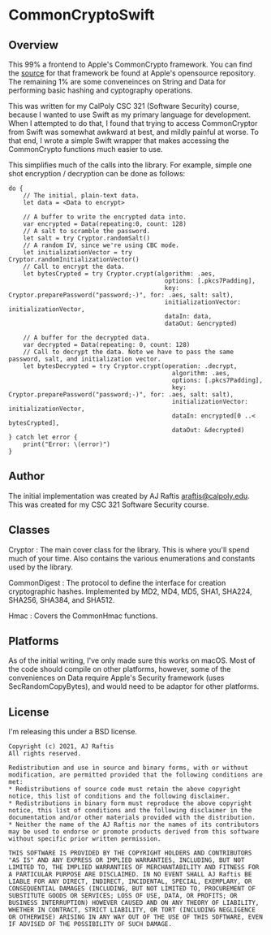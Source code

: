 #  CommonCryptoSwift

## Overview

This 99% a frontend to Apple's CommonCrypto framework. You can find the [source](https://opensource.apple.com/source/CommonCrypto/)  for that framework be found at Apple's opensource repository. The remaining 1% are some conveneinces on String and Data for performing basic hashing and cyptography operations.

This was written for my CalPoly CSC 321 (Software Security) course, because I wanted to use Swift as my primary language for development. When I attempted to do that, I found that trying to access CommonCryptor from Swift was somewhat awkward at best, and mildly painful at worse. To that end, I wrote a simple Swift wrapper that makes accessing the CommonCrypto functions much easier to use.

This simplifies much of the calls into the library. For example, simple one shot encryption / decryption can be done as follows:

```
do {
    // The initial, plain-text data.
    let data = <Data to encrypt>

    // A buffer to write the encrypted data into.
    var encrypted = Data(repeating:0, count: 128)
    // A salt to scramble the password.
    let salt = try Cryptor.randomSalt()
    // A random IV, since we're using CBC mode.
    let initializationVector = try Cryptor.randomInitializationVector()
    // Call to encrypt the data.
    let bytesCrypted = try Cryptor.crypt(algorithm: .aes,
                                           options: [.pkcs7Padding],
                                           key: Cryptor.preparePassword("password;-)", for: .aes, salt: salt),
                                           initializationVector: initializationVector,
                                           dataIn: data,
                                           dataOut: &encrypted)

    // A buffer for the decrypted data.
    var decrypted = Data(repeating: 0, count: 128)
    // Call to decrypt the data. Note we have to pass the same password, salt, and initialization vector.
    let bytesDecrypted = try Cryptor.crypt(operation: .decrypt,
                                             algorithm: .aes,
                                             options: [.pkcs7Padding],
                                             key: Cryptor.preparePassword("password;-)", for: .aes, salt: salt),
                                             initializationVector: initializationVector,
                                             dataIn: encrypted[0 ..< bytesCrypted],
                                             dataOut: &decrypted)
} catch let error {
    print("Error: \(error)")
}
```

## Author

The initial implementation was created by AJ Raftis <araftis@calpoly.edu>. This was created for my CSC 321 Software Security course.

## Classes

Cryptor
: The main cover class for the library. This is where you'll spend much of your time. Also contains the various enumerations and constants used by the library.

CommonDigest
: The protocol to define the interface for creation cryptographic hashes. Implemented by MD2, MD4, MD5, SHA1, SHA224, SHA256, SHA384, and SHA512.

Hmac
: Covers the CommonHmac functions.

## Platforms

As of the initial writing, I've only made sure this works on macOS. Most of the code should compile on other platforms, however, some of the conveniences on Data require Apple's Security framework (uses SecRandomCopyBytes), and would need to be adaptor for other platforms.

## License

I'm releasing this under a BSD license.

```
Copyright (c) 2021, AJ Raftis
All rights reserved.

Redistribution and use in source and binary forms, with or without
modification, are permitted provided that the following conditions are met:
* Redistributions of source code must retain the above copyright notice, this list of conditions and the following disclaimer.
* Redistributions in binary form must reproduce the above copyright notice, this list of conditions and the following disclaimer in the documentation and/or other materials provided with the distribution.
* Neither the name of the AJ Raftis nor the names of its contributors may be used to endorse or promote products derived from this software without specific prior written permission.

THIS SOFTWARE IS PROVIDED BY THE COPYRIGHT HOLDERS AND CONTRIBUTORS "AS IS" AND ANY EXPRESS OR IMPLIED WARRANTIES, INCLUDING, BUT NOT LIMITED TO, THE IMPLIED WARRANTIES OF MERCHANTABILITY AND FITNESS FOR A PARTICULAR PURPOSE ARE DISCLAIMED. IN NO EVENT SHALL AJ Raftis BE LIABLE FOR ANY DIRECT, INDIRECT, INCIDENTAL, SPECIAL, EXEMPLARY, OR CONSEQUENTIAL DAMAGES (INCLUDING, BUT NOT LIMITED TO, PROCUREMENT OF SUBSTITUTE GOODS OR SERVICES; LOSS OF USE, DATA, OR PROFITS; OR BUSINESS INTERRUPTION) HOWEVER CAUSED AND ON ANY THEORY OF LIABILITY, WHETHER IN CONTRACT, STRICT LIABILITY, OR TORT (INCLUDING NEGLIGENCE OR OTHERWISE) ARISING IN ANY WAY OUT OF THE USE OF THIS SOFTWARE, EVEN IF ADVISED OF THE POSSIBILITY OF SUCH DAMAGE.
```

